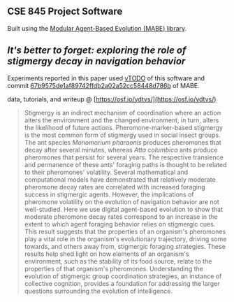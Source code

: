 ## CSE 845 Project Software

Built using the [Modular Agent-Based Evolution (MABE) library](https://github.com/Hintzelab/MABE).

## *It's better to forget: exploring the role of stigmergy decay in navigation behavior*

Experiments reported in this paper used [vTODO](https://github.com/mmore500/cse-845-project-software/tree/vTODO) of this software and commit [67b9575de1af89742ffdb2a02a52cc58448d786b](https://github.com/Hintzelab/MABE/commits/67b9575de1af89742ffdb2a02a52cc58448d786b) of MABE.

data, tutorials, and writeup @ [https://osf.io/ydtvs/](https://osf.io/ydtvs/)

> Stigmergy is an indirect mechanism of coordination where an action alters the environment and the changed environment, in turn, alters the likelihood of future actions.
Pheromone-marker-based stigmergy is the most common form of stigmergy used in social insect groups.
The ant species *Monomorium pharaonis* produces pheromones that decay after several minutes, whereas *Atta columbica* ants produce pheromones that persist for several years.
The respective transience and permanence of these ants' foraging paths is thought to be related to their pheromones' volatility.
Several mathematical and computational models have demonstrated that relatively moderate pheromone decay rates are correlated with increased foraging success in stigmergic agents.
However, the implications of pheromone volatility on the evolution of navigation behavior are not well-studied.
Here we use digital agent-based evolution to show that moderate pheromone decay rates correspond to an increase in the extent to which agent foraging behavior relies on stigmergic cues.
This result suggests that the properties of an organism's pheromones play a vital role in the organism's evolutionary trajectory, driving some towards, and others away from, stigmergic foraging strategies.
These results help shed light on how elements of an organism's environment, such as the stability of its food source, relate to the properties of that organism's pheromones.
Understanding the evolution of stigmergic group coordination strategies, an instance of collective cognition, provides a foundation for addressing the larger questions surrounding the evolution of intelligence.
